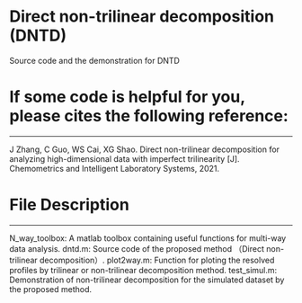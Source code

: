 # Direct non-trilinear decomposition (DNTD)
Source code and the demonstration for DNTD

# If some code is helpful for you, please cites the following reference:
---

J Zhang, C Guo, WS Cai, XG Shao. Direct non-trilinear decomposition for analyzing high-dimensional data with imperfect trilinearity [J]. Chemometrics and Intelligent Laboratory Systems, 2021.

# File Description
---
N_way_toolbox:    A matlab toolbox containing useful functions for multi-way data analysis.
dntd.m:                 Source code of the proposed method （Direct non-trilinear decomposition）.
plot2way.m:          Function for ploting the resolved profiles by trilinear or non-trilinear decomposition method.
test_simul.m:         Demonstration of non-trilinear decomposition for the simulated dataset by the proposed method.
